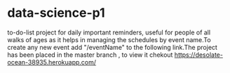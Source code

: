 # data-science-p1
 to-do-list project for daily important reminders, useful for people of all walks of ages as it helps in managing the schedules by event name.To create any new event add "/eventName" to the following link.The project has been placed in the master branch , to view it chekout https://desolate-ocean-38935.herokuapp.com/
